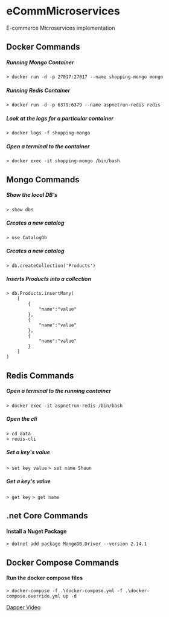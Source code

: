 # eCommMicroservices
E-commerce Microservices implementation


## Docker Commands
##### Running Mongo Container
`> docker run -d -p 27017:27017 --name shopping-mongo mongo` 

##### Running Redis Container
`> docker run -d -p 6379:6379 --name aspnetrun-redis redis` 

##### Look at the logs for a particular container
`> docker logs -f shopping-mongo`

##### Open a terminal to the container
`> docker exec -it shopping-mongo /bin/bash`


## Mongo Commands

##### Show the local DB's
`> show dbs`

##### Creates a new catalog
`> use CatalogDb`

##### Creates a new catalog
`> db.createCollection('Products')`

##### Inserts Products into a collection
```
> db.Products.insertMany(
    [
        {
            "name":"value"
        },
        {
            "name":"value"
        },
        {
            "name":"value"
        }
    ]
)
```

## Redis Commands

##### Open a terminal to the running container
`> docker exec -it aspnetrun-redis /bin/bash`

##### Open the cli
```
> cd data
> redis-cli
```

##### Set a key's value
`> set key value`
`> set name Shaun`


##### Get a key's value
`> get key`
`> get name`


## .net Core Commands

#### Install a Nuget Package
`> dotnet add package MongoDB.Driver --version 2.14.1`

## Docker Compose Commands

#### Run the docker compose files
`> docker-compose -f .\docker-compose.yml -f .\docker-compose.override.yml up -d`

[Dapper Video](https://www.youtube.com/watch?v=dwMFg6uxQ0I)
